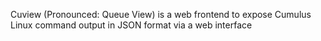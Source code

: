 Cuview (Pronounced: Queue View) is a web frontend to expose Cumulus Linux command output in JSON format via a web interface
